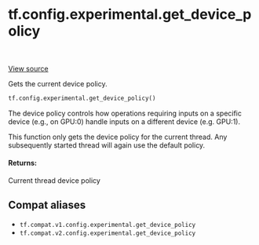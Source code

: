 <div itemscope itemtype="http://developers.google.com/ReferenceObject">
<meta itemprop="name" content="tf.config.experimental.get_device_policy" />
<meta itemprop="path" content="Stable" />
</div>

# tf.config.experimental.get_device_policy

<!-- Insert buttons and diff -->

<table class="tfo-notebook-buttons tfo-api" align="left">
</table>

<a target="_blank" href="/code/stable/tensorflow/python/framework/config.py">View source</a>



Gets the current device policy.

``` python
tf.config.experimental.get_device_policy()
```



<!-- Placeholder for "Used in" -->

The device policy controls how operations requiring inputs on a specific
device (e.g., on GPU:0) handle inputs on a different device (e.g. GPU:1).

This function only gets the device policy for the current thread. Any
subsequently started thread will again use the default policy.

#### Returns:

Current thread device policy


## Compat aliases

* `tf.compat.v1.config.experimental.get_device_policy`
* `tf.compat.v2.config.experimental.get_device_policy`

